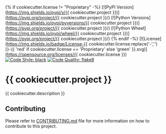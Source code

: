 {% if cookiecutter.license != "Proprietary" -%}
[![PyPI Version](https://img.shields.io/pypi/v/{{ cookiecutter.project }})](https://pypi.org/project/{{ cookiecutter.project }}/)
[![Python Versions](https://img.shields.io/pypi/pyversions/{{ cookiecutter.project }})](https://pypi.org/project/{{ cookiecutter.project }}/)
[![Python Wheel](https://img.shields.io/pypi/wheel/{{ cookiecutter.project }})](https://pypi.org/project/{{ cookiecutter.project }}/)
{% endif -%}
[![License](https://img.shields.io/badge/License-{{ cookiecutter.license.replace('-','') }}-{{ 'red' if cookiecutter.license == 'Proprietary' else 'green' }}.svg)](https://opensource.org/licenses/{{ cookiecutter.license }})
[![Code Style: black](https://img.shields.io/badge/code%20style-black-000000.svg)](https://github.com/psf/black)
[![Code Quality: flake8](https://img.shields.io/badge/code%20quality-flake8-000000.svg)](https://gitlab.com/pycqa/flake8)

# {{ cookiecutter.project }}
{{ cookiecutter.description }}

## Contributing
Please refer to [CONTRIBUTING.md](CONTRIBUTING.md) file for more information on how to
contribute to this project.

